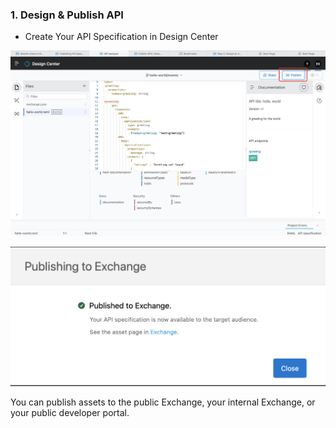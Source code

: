 ### 1. Design & Publish API

- Create Your API Specification in Design Center

![Publish API](publish_api.png)

![Publish API2](publish_api2.png)

You can publish assets to the public Exchange, your internal Exchange, or your public developer portal.



